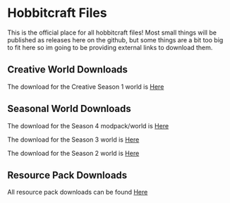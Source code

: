 # Hobbitcraft Files
This is the official place for all hobbitcraft files! Most small things will be published as releases here on the github, but some things are a bit too big to fit here so im going to be providing external links to download them.

## Creative World Downloads

The download for the Creative Season 1 world is [Here](https://github.com/DerpDerpling/Hobbitcraft-Files/releases/download/HC-Creative/Hobbitcraft_Creative.zip) 

## Seasonal World Downloads

The download for the Season 4 modpack/world is [Here](https://github.com/DerpDerpling/Hobbitcraft-S4/releases)

The download for the Season 3 world is [Here](https://github.com/DerpDerpling/Hobbitcraft-Files/releases/download/S3/Hobbitcraft_3.zip) 

The download for the Season 2 world is [Here](https://github.com/DerpDerpling/Hobbitcraft-Files/releases/download/S2/Hobbitcraft-2.zip) 

## Resource Pack Downloads

All resource pack downloads can be found [Here](https://github.com/HobbitcraftServer/Files/tree/main/Resource%20Packs)
